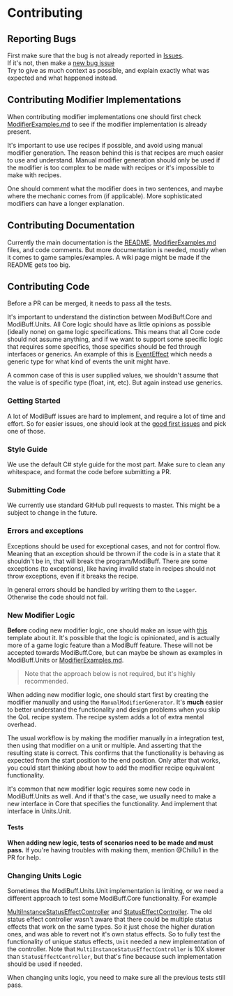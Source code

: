 # Contributing

## Reporting Bugs

First make sure that the bug is not already reported in [Issues](https://github.com/Chillu1/ModiBuff/issues?q=is%3Aissue+is%3Aopen+label%3Abug).  
If it's not, then make a [new bug issue](https://github.com/Chillu1/ModiBuff/issues/new?assignees=&labels=bug&projects=&template=bug_report.md&title=)  
Try to give as much context as possible, and explain exactly what was expected and what happened instead.

## Contributing Modifier Implementations

When contributing modifier implementations one should first check [ModifierExamples.md](ModifierExamples.md) to see if the modifier 
implementation is already present.

It's important to use use recipes if possible, and avoid using manual modifier generation.
The reason behind this is that recipes are much easier to use and understand.
Manual modifier generation should only be used if the modifier is too complex to be made with recipes
or it's impossible to make with recipes.

One should comment what the modifier does in two sentences, and maybe where the mechanic comes from (if applicable).
More sophisticated modifiers can have a longer explanation.

## Contributing Documentation

Currently the main documentation is the [README](README.md), [ModifierExamples.md](ModifierExamples.md) files, and code comments.
But more documentation is needed, mostly when it comes to game samples/examples. A wiki page might be made if the README gets too big.

## Contributing Code

Before a PR can be merged, it needs to pass all the tests.

It's important to understand the distinction between ModiBuff.Core and ModiBuff.Units.
All Core logic should have as little opinions as possible (ideally none) on game logic specifications.
This means that all Core code should not assume anything, and if we want to support some specific logic that requires some specifics,
those specifics should be fed through interfaces or generics. An example of this is
[EventEffect](https://github.com/Chillu1/ModiBuff/blob/133e524e8a51431d273765294b79c5030ec054be/ModiBuff/ModiBuff/Core/Components/Effect/EventEffect.cs#L3)
which needs a generic type for what kind of events the unit might have.

A common case of this is user supplied values, we shouldn't assume that the value is of specific type (float, int, etc).
But again instead use generics.

### Getting Started

A lot of ModiBuff issues are hard to implement, and require a lot of time and effort.
So for easier issues, one should look at the [good first issues](https://github.com/Chillu1/ModiBuff/contribute) and pick one of those.

### Style Guide

We use the default C# style guide for the most part.
Make sure to clean any whitespace, and format the code before submitting a PR.

### Submitting Code

We currently use standard GitHub pull requests to master.
This might be a subject to change in the future.

### Errors and exceptions

Exceptions should be used for exceptional cases, and not for control flow.
Meaning that an exception should be thrown if the code is in a state that it shouldn't be in,
that will break the program/ModiBuff. 
There are some exceptions (to exceptions), like having invalid state in recipes should not throw exceptions, even if it breaks the recipe.

In general errors should be handled by writing them to the `Logger`.
Otherwise the code should not fail.

### New Modifier Logic

**Before** coding new modifier logic, one should make an issue with
[this](https://github.com/Chillu1/ModiBuff/issues/new?assignees=&labels=enhancement%2C+modifier+logic+request&projects=&template=modifier-feature-request.md&title=)
template about it.
It's possible that the logic is opinionated, and is actually more of a game logic feature than a ModiBuff feature.
These will not be accepted towards ModiBuff.Core,
but can maybe be shown as examples in ModiBuff.Units or [ModifierExamples.md](ModifierExamples.md).

> Note that the approach below is not required, but it's highly recommended.

When adding new modifier logic, one should start first by creating the modifier manually and using the `ManualModifierGenerator`.
It's **much** easier to better understand the functionality and design problems when you skip the QoL recipe system.
The recipe system adds a lot of extra mental overhead.

The usual workflow is by making the modifier manually in a integration test, then using that modifier on a unit or multiple.
And asserting that the resulting state is correct.
This confirms that the functionality is behaving as expected from the start position to the end position.
Only after that works, you could start thinking about how to add the modifier recipe equivalent functionality.

It's common that new modifier logic requires some new code in ModiBuff.Units as well.
And if that's the case, we usually need to make a new interface in Core that specifies the functionality.
And implement that interface in Units.Unit.

#### Tests

**When adding new logic, tests of scenarios need to be made and must pass.**
If you're having troubles with making them, mention @Chillu1 in the PR for help.

### Changing Units Logic

Sometimes the ModiBuff.Units.Unit implementation is limiting, or we need a different approach to test some ModiBuff.Core functionality.
For example

[MultiInstanceStatusEffectController](https://github.com/Chillu1/ModiBuff/blob/133e524e8a51431d273765294b79c5030ec054be/ModiBuff/ModiBuff.Units/MultiInstanceStatusEffectController.cs#L12)
and
[StatusEffectController](https://github.com/Chillu1/ModiBuff/blob/133e524e8a51431d273765294b79c5030ec054be/ModiBuff/ModiBuff.Units/StatusEffectController.cs#L9).
The old status effect controller wasn't aware that there could be multiple status effects that work on the same types.
So it just chose the higher duration ones, and was able to revert not it's own status effects.
So to fully test the functionality of unique status effects, `Unit` needed a new implementation of the controller.
Note that `MultiInstanceStatusEffectController` is 10X slower than `StatusEffectController`, but that's fine because such implementation 
should be used if needed.

When changing units logic, you need to make sure all the previous tests still pass.